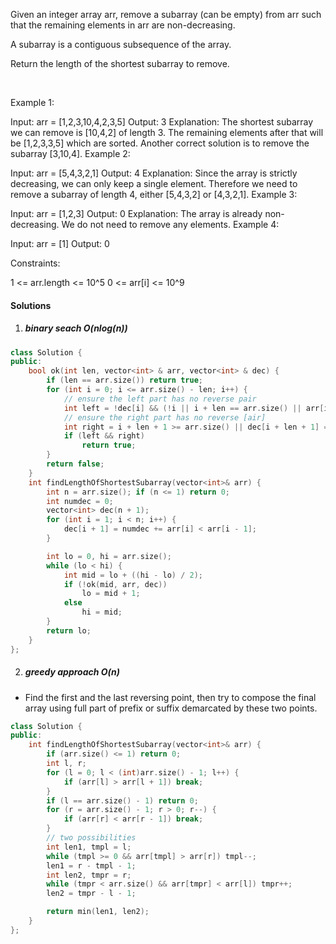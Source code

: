 Given an integer array arr, remove a subarray (can be empty) from arr such that the remaining elements in arr are non-decreasing.

A subarray is a contiguous subsequence of the array.

Return the length of the shortest subarray to remove.

 

Example 1:

Input: arr = [1,2,3,10,4,2,3,5]
Output: 3
Explanation: The shortest subarray we can remove is [10,4,2] of length 3. The remaining elements after that will be [1,2,3,3,5] which are sorted.
Another correct solution is to remove the subarray [3,10,4].
Example 2:

Input: arr = [5,4,3,2,1]
Output: 4
Explanation: Since the array is strictly decreasing, we can only keep a single element. Therefore we need to remove a subarray of length 4, either [5,4,3,2] or [4,3,2,1].
Example 3:

Input: arr = [1,2,3]
Output: 0
Explanation: The array is already non-decreasing. We do not need to remove any elements.
Example 4:

Input: arr = [1]
Output: 0
 

Constraints:

1 <= arr.length <= 10^5
0 <= arr[i] <= 10^9


#### Solutions


1. ##### binary seach O(nlog(n))

```cpp
class Solution {
public:
    bool ok(int len, vector<int> & arr, vector<int> & dec) {
        if (len == arr.size()) return true;
        for (int i = 0; i <= arr.size() - len; i++) {
            // ensure the left part has no reverse pair
            int left = !dec[i] && (!i || i + len == arr.size() || arr[i + len] >= arr[i - 1]);
            // ensure the right part has no reverse [air]
            int right = i + len + 1 >= arr.size() || dec[i + len + 1] == dec.back();
            if (left && right)
                return true; 
        }
        return false;
    }
    int findLengthOfShortestSubarray(vector<int>& arr) {
        int n = arr.size(); if (n <= 1) return 0;
        int numdec = 0;
        vector<int> dec(n + 1);
        for (int i = 1; i < n; i++) {
            dec[i + 1] = numdec += arr[i] < arr[i - 1];
        }

        int lo = 0, hi = arr.size();
        while (lo < hi) {
            int mid = lo + ((hi - lo) / 2);
            if (!ok(mid, arr, dec))
                lo = mid + 1;
            else
                hi = mid;
        }
        return lo;
    }
};

```


2. ##### greedy approach O(n)

- Find the first and the last reversing point, then try to compose the final array using full part of prefix or suffix demarcated by these two points.

```cpp
class Solution {
public:
    int findLengthOfShortestSubarray(vector<int>& arr) {
        if (arr.size() <= 1) return 0;
        int l, r;
        for (l = 0; l < (int)arr.size() - 1; l++) {
            if (arr[l] > arr[l + 1]) break;
        }
        if (l == arr.size() - 1) return 0;
        for (r = arr.size() - 1; r > 0; r--) {
            if (arr[r] < arr[r - 1]) break;
        }
        // two possibilities
        int len1, tmpl = l;
        while (tmpl >= 0 && arr[tmpl] > arr[r]) tmpl--;
        len1 = r - tmpl - 1;
        int len2, tmpr = r;
        while (tmpr < arr.size() && arr[tmpr] < arr[l]) tmpr++;
        len2 = tmpr - l - 1;

        return min(len1, len2);        
    }
};
```